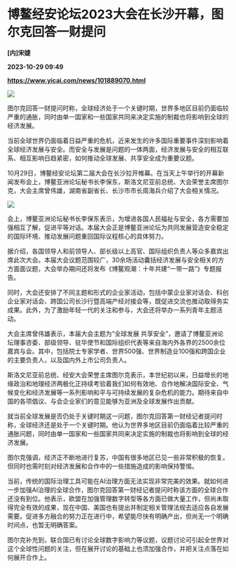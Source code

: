 # 博鳌经安论坛2023大会在长沙开幕，图尔克回答一财提问
**[内]宋婕**

**2023-10-29 09:49**

**https://www.yicai.com/news/101889070.html**

![](https://imgcdn.yicai.com/uppics/images/iOS/yicai/20231029041912489-9730.jpg)

图尔克回答一财提问时称，全球经济处于一个关键时期，世界多地区目前仍面临较严重的通胀，同时由单一国家和一些国家共同来决定实施的制裁也将影响到全球的经济发展。

当前全球世界仍面临着日益严重的危机，近来发生的许多国际重要事件深刻影响着全球经济发展与安全。而安全与发展是问题的一体两面，经济发展与安全的相互联系、相互影响日趋紧密，如何推动全球发展、共享安全成为重要议题。

10月29日，博鳌经安论坛第二届大会在长沙拉开帷幕。在当天上午举行的开幕新闻发布会上，博鳌亚洲论坛秘书长李保东，斯洛文尼亚前总统、大会荣誉主席图尔克，大会主席曾伟雄，湖南省副省长、长沙市市长周海兵介绍了大会相关情况。

![](https://imgcdn.yicai.com/uppics/images/2023/10/24f4468f125824563c57bf5aafc04f1f.jpg)

会上，博鳌亚洲论坛秘书长李保东表示，为增进各国人民福祉与安全，各方需要加强相互了解，促进平等对话。本届大会正是博鳌亚洲论坛为共同发展营造安全稳定的国际环境、推动发展问题重回国际议程核心的具体努力。

据介绍，各国领导人和前领导人、部长级以上高官、国际组织负责人等众多嘉宾出席此次大会。本届大会议题范围较广，30余场活动囊括经济发展与安全相关的方方面面议题，大会举办期间还将发布《博鳌观潮：十年共建“一带一路”》专题报告。

同时，大会还安排了不同主题和形式的企业家活动，包括中蒙企业家对话会、科创企业家对话会、跨国公司长沙行暨高端产经对接会等，既促进交流也推动取得务实成果。此外，为了激励年轻一代的关注和参与，大会还将举办一系列青年主题活动。

大会主席曾伟雄表示，本届大会主题为“全球发展 共享安全”，邀请了博鳌亚洲论坛理事咨委、部级领导、驻华使节和国际组织代表等来自海内外各界的2500余位嘉宾与会。其中，包括院士专家学者、世界500强、世界制造业100强和跨国企业的主要负责人，以及国内外上市公司负责人。

斯洛文尼亚前总统、经安大会荣誉主席图尔克表示，本世纪初以来，日益增长的地缘政治和地理经济两极化正持续考验着我们如何有效地、合作地解决国际安全、气候变化和经济发展等一系列影响和平与可持续发展的复杂危机的能力。期待来自中国的各项倡议、与会企业家们的意见能够为亚洲及全球发展作出贡献。

就当前全球发展是否仍处于关键时期这一问题，图尔克回答第一财经记者提问时称，全球经济还是处于一个关键时期。他认为世界多地区目前仍面临着比较严重的通胀问题，同时由单一国家和一些国家共同来决定实施的制裁也将影响到全球的经济发展。

图尔克强调，经济正不断地进行复苏，中国有很多地区已见一些非常积极的恢复。但同时也需时刻对经济发展和合作中的一些措施造成的影响保持警惕。

当前，传统的国际治理工具可能在AI治理方面无法实现非常完美的效果。就如何进一步加强AI治理的全球合作，图尔克回答第一财经记者提问时称该方面的全球合作还没有到位。他表示，欧盟在加强管理数字转型等各方面已做大量工作，但尚未取得完全有效的成果，现在中国、美国也有提出并制定相关管理法规去适应各自发展需要。促进多方融合的努力正在进行中，希望能尽快有明确产出，但尚无一个明确时间点，也暂无明确答案。

图尔克补充到，联合国已有讨论全球数字影响力等议题，议题讨论可引起全世界对这个全球性问题的关注，但在展开讨论的基础上也须加强合作，并把关注点落在如何展开合作上。